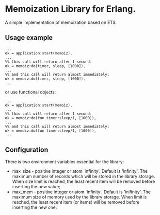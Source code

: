 # Memoization Library for Erlang.

A simple implementation of memoization based on ETS.

## Usage example

```
...
ok = application:start(memoiz),
...
%% this call will return after 1 second:
ok = memoiz:do(timer, sleep, [1000]),
...
%% and this call will return almost immediately:
ok = memoiz:do(timer, sleep, [1000]),
...
```

or use functional objects:

```
...
ok = application:start(memoiz),
...
%% this call will return after 1 second:
ok = memoiz:do(fun timer:sleep/1, [1000]),
...
%% and this call will return almost immediately:
ok = memoiz:do(fun timer:sleep/1, [1000]),
...
```

## Configuration

There is two environment variables essential for the library:

* max_size - positive integer or atom 'infinity'. Default is 'infinity'.
 The maximum number of records which will be stored in the library
 storage. When size limit is reached, the least recent item will
 be removed before inserting the new value;
* max_mem - positive integer or atom 'infinity'. Default is 'inifinity'.
 The maximum size of memory used by the library storage. When limit is
 reached, the least recent item (or items) will be removed before
 inserting the new one.
